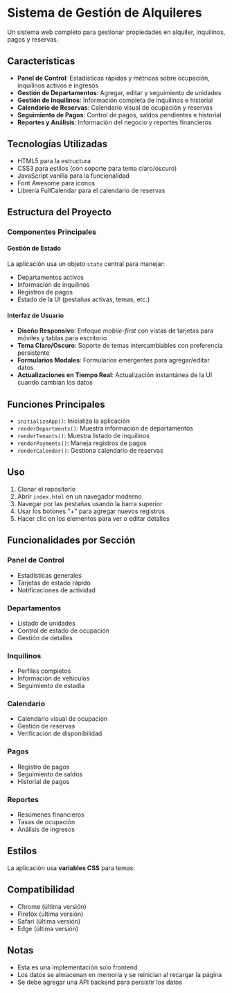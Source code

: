 # Sistema de Gestión de Alquileres

Un sistema web completo para gestionar propiedades en alquiler, inquilinos, pagos y reservas.

## Características

- **Panel de Control**: Estadísticas rápidas y métricas sobre ocupación, inquilinos activos e ingresos  
- **Gestión de Departamentos**: Agregar, editar y seguimiento de unidades  
- **Gestión de Inquilinos**: Información completa de inquilinos e historial  
- **Calendario de Reservas**: Calendario visual de ocupación y reservas  
- **Seguimiento de Pagos**: Control de pagos, saldos pendientes e historial  
- **Reportes y Análisis**: Información del negocio y reportes financieros  

## Tecnologías Utilizadas

- HTML5 para la estructura  
- CSS3 para estilos (con soporte para tema claro/oscuro)  
- JavaScript vanilla para la funcionalidad  
- Font Awesome para iconos  
- Librería FullCalendar para el calendario de reservas  

## Estructura del Proyecto

### Componentes Principales

#### Gestión de Estado

La aplicación usa un objeto `state` central para manejar:

- Departamentos activos  
- Información de inquilinos  
- Registros de pagos  
- Estado de la UI (pestañas activas, temas, etc.)  

#### Interfaz de Usuario

- **Diseño Responsivo**: Enfoque *mobile-first* con vistas de tarjetas para móviles y tablas para escritorio  
- **Tema Claro/Oscuro**: Soporte de temas intercambiables con preferencia persistente  
- **Formularios Modales**: Formularios emergentes para agregar/editar datos  
- **Actualizaciones en Tiempo Real**: Actualización instantánea de la UI cuando cambian los datos  

## Funciones Principales

- `initializeApp()`: Inicializa la aplicación  
- `renderDepartments()`: Muestra información de departamentos  
- `renderTenants()`: Muestra listado de inquilinos  
- `renderPayments()`: Maneja registros de pagos  
- `renderCalendar()`: Gestiona calendario de reservas  

## Uso

1. Clonar el repositorio  
2. Abrir `index.html` en un navegador moderno  
3. Navegar por las pestañas usando la barra superior  
4. Usar los botones "+" para agregar nuevos registros  
5. Hacer clic en los elementos para ver o editar detalles  

## Funcionalidades por Sección

### Panel de Control

- Estadísticas generales  
- Tarjetas de estado rápido  
- Notificaciones de actividad  

### Departamentos

- Listado de unidades  
- Control de estado de ocupación  
- Gestión de detalles  

### Inquilinos

- Perfiles completos  
- Información de vehículos  
- Seguimiento de estadía  

### Calendario

- Calendario visual de ocupación  
- Gestión de reservas  
- Verificación de disponibilidad  

### Pagos

- Registro de pagos  
- Seguimiento de saldos  
- Historial de pagos  

### Reportes

- Resúmenes financieros  
- Tasas de ocupación  
- Análisis de ingresos  

## Estilos

La aplicación usa **variables CSS** para temas:

## Compatibilidad

- Chrome (última versión)  
- Firefox (última versión)  
- Safari (última versión)  
- Edge (última versión)  

## Notas

- Esta es una implementación solo frontend  
- Los datos se almacenan en memoria y se reinician al recargar la página  
- Se debe agregar una API backend para persistir los datos  
